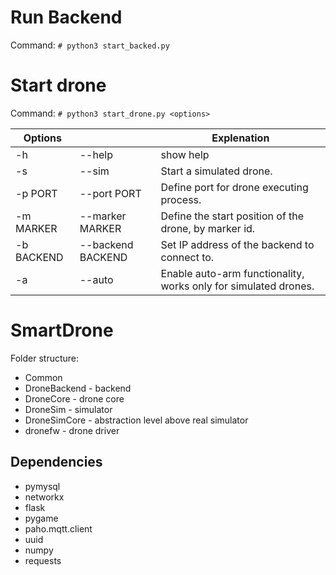# Run Backend

Command: `# python3 start_backed.py`

# Start drone

Command: `# python3 start_drone.py <options> `

Options | | Explenation 
 --- | --- | --- 
-h | --help | show help
-s | --sim | Start a simulated drone.
-p PORT | --port PORT | Define port for drone executing process.
-m MARKER | --marker MARKER | Define the start position of the drone, by marker id.
-b BACKEND | --backend BACKEND | Set IP address of the backend to connect to.
-a | --auto | Enable auto-arm functionality, works only for simulated drones.

# SmartDrone
Folder structure:
* Common
* DroneBackend - backend
* DroneCore - drone core
* DroneSim - simulator
* DroneSimCore - abstraction level above real simulator
* dronefw - drone driver


## Dependencies
* pymysql
* networkx
* flask
* pygame
* paho.mqtt.client
* uuid
* numpy
* requests
